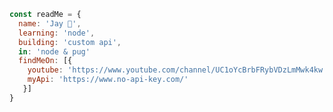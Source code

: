 ```js
const readMe = {
  name: 'Jay 👋',
  learning: 'node',
  building: 'custom api',
  in: 'node & pug'
  findMeOn: [{
    youtube: 'https://www.youtube.com/channel/UC1oYcBrbFRybVDzLmMwk4kw',
    myApi: 'https://www.no-api-key.com/'
   }]
}
```
<!--
**sell/sell** is a ✨ _special_ ✨ repository because its `README.md` (this file) appears on your GitHub profile.

Here are some ideas to get you started:

- 🔭 I’m currently working on ...
- 🌱 I’m currently learning ...
- 👯 I’m looking to collaborate on ...
- 🤔 I’m looking for help with ...
- 💬 Ask me about ...
- 📫 How to reach me: ...
- 😄 Pronouns: ...
- ⚡ Fun fact: ...
-->
